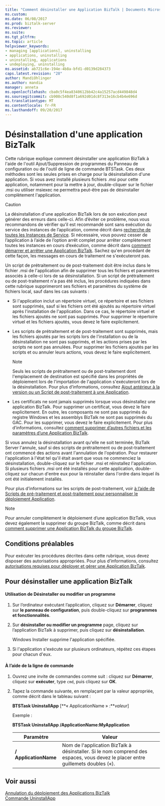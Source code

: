 ```yaml
---
title: "Comment désinstaller une Application BizTalk | Documents Microsoft"
ms.custom: 
ms.date: 06/08/2017
ms.prod: biztalk-server
ms.reviewer: 
ms.suite: 
ms.tgt_pltfrm: 
ms.topic: article
helpviewer_keywords:
- managing [applications], uninstalling
- applications, uninstalling
- uninstalling, applications
- undeploying, uninstalling
ms.assetid: ab721c6e-194e-4b8a-bfd1-d0139d284373
caps.latest.revision: "28"
author: MandiOhlinger
ms.author: mandia
manager: anneta
ms.openlocfilehash: cba0c5f4ea8340612bb42c4a15257acd449848d4
ms.sourcegitcommit: cb908c540d8f1a692d01dc8f313e16cb4b4e696d
ms.translationtype: MT
ms.contentlocale: fr-FR
ms.lasthandoff: 09/20/2017
---
```

# <a name="how-to-uninstall-a-biztalk-application"></a>Désinstallation d'une application BizTalk
Cette rubrique explique comment désinstaller une application BizTalk à l'aide de l'outil Ajout/Suppression de programmes du Panneau de configuration ou de l'outil de ligne de commande BTSTask. Ces deux méthodes sont les seules prises en charge pour la désinstallation d'une application. Si vous avez installé plusieurs fichiers .msi pour cette application, notamment pour la mettre à jour, double-cliquer sur le fichier .msi ou utiliser msiexec ne permettra peut-être pas de désinstaller complètement l'application.  
  
> [!CAUTION]
>  La désinstallation d'une application BizTalk lors de son exécution peut générer des erreurs dans celle-ci. Afin d’éviter ce problème, nous vous recommandons de vérifier qu’il est recommandé sont sans exécution du service des instances de l’application, comme décrit dans [recherche de toutes les Instances de Service](../core/how-to-search-for-all-service-instances.md). Si nécessaire, vous pouvez cesser de l’application à l’aide de l’option arrêt complet pour arrêter complètement toutes les instances en cours d’exécution, comme décrit dans [comment démarrer et arrêter une Application BizTalk](../core/how-to-start-and-stop-a-biztalk-application.md). Sachez qu'en procédant de cette façon, les messages en cours de traitement ne s'exécuteront pas.  
  
 Un script de prétraitement ou de post-traitement doit être inclus dans le fichier .msi de l'application afin de supprimer tous les fichiers et paramètres associés à celle-ci lors de sa désinstallation. Si un script de prétraitement ou de post-traitement  n'a pas été inclus, les procédures indiquées dans cette rubrique supprimeront ses fichiers et paramètres du système de fichiers local, sauf dans les cas suivants :  
  
-   Si l'application inclut un répertoire virtuel, ce répertoire et ses fichiers sont supprimés, sauf si les fichiers ont été ajoutés au répertoire virtuel après l'installation de l'application. Dans ce cas, le répertoire virtuel et les fichiers ajoutés ne sont pas supprimés. Pour supprimer le répertoire virtuel et les fichiers ajoutés, vous devez le faire explicitement.  
  
-   Les scripts de prétraitement et de post-traitement sont supprimés, mais les fichiers ajoutés par les scripts lors de l'installation ou de la désinstallation ne sont pas supprimés, et les actions prises par les scripts ne sont pas annulées. Pour supprimer les fichiers ajoutés par les scripts et ou annuler leurs actions, vous devez le faire explicitement.  
  
    > [!NOTE]
    >  Seuls les scripts de prétraitement ou de post-traitement dont l'emplacement de destination est spécifié dans les propriétés de déploiement lors de l'importation de l'application s'exécuteront lors de la désinstallation. Pour plus d’informations, consultez [Ajout antérieur à la version ou un Script de post-traitement à une Application](../core/how-to-add-a-pre-or-post-processing-script-to-an-application.md).  
  
-   Les certificats ne sont jamais supprimés lorsque vous désinstallez une application BizTalk. Pour supprimer un certificat, vous devez le faire explicitement. En outre, les composants ne sont pas supprimés du registre Windows et les assemblys BizTalk ne sont pas supprimés du GAC. Pour les supprimer, vous devez le faire explicitement. Pour plus d’informations, consultez [comment supprimer d’autres fichiers et les paramètres d’une Application BizTalk](../core/how-to-remove-other-files-and-settings-for-a-biztalk-application.md).  
  
 Si vous annulez la désinstallation avant qu'elle ne soit terminée, BizTalk Server l'annule, sauf si des scripts de prétraitement ou de post-traitement ont commencé des actions avant l'annulation de l'opération. Pour restaurer l'application à l'état tel qu'il était avant que vous ne commenciez la désinstallation, double-cliquez sur le fichier .msi et réinstallez l'application. Si plusieurs fichiers .msi ont été installés pour cette application, double-cliquez sur chacun d'entre eux pour la réinstaller dans l'ordre dans lequel ils ont été initialement installés.  
  
 Pour plus d’informations sur les scripts de post-traitement, voir [à l’aide de Scripts de pré-traitement et post-traitement pour personnaliser le déploiement Application](../core/using-pre-and-post-processing-scripts-to-customize-application-deployment.md).  
  
> [!NOTE]
>  Pour annuler complètement le déploiement d’une application BizTalk, vous devez également la supprimer du groupe BizTalk, comme décrit dans [comment supprimer une Application BizTalk du groupe BizTalk](../core/how-to-delete-a-biztalk-application-from-the-biztalk-group.md).  
  
## <a name="prerequisites"></a>Conditions préalables  
 Pour exécuter les procédures décrites dans cette rubrique, vous devez disposer des autorisations appropriées. Pour plus d’informations, consultez [autorisations requises pour déployer et gérer une Application BizTalk](../core/permissions-required-for-deploying-and-managing-a-biztalk-application.md).  
  
## <a name="to-uninstall-a-biztalk-application"></a>Pour désinstaller une application BizTalk  
  
#### <a name="using-uninstall-or-change-a-program"></a>Utilisation de Désinstaller ou modifier un programme  
  
1.  Sur l’ordinateur exécutant l’application, cliquez sur **Démarrer**, cliquez sur **le panneau de configuration**, puis double-cliquez sur **programmes et fonctionnalités**.  
  
2.  Sur **désinstaller ou modifier un programme** page, cliquez sur l’application BizTalk à supprimer, puis cliquez sur **désinstallation**.  
  
     Windows Installer supprime l'application spécifiée.  
  
3.  Si l'application s'exécute sur plusieurs ordinateurs, répétez ces étapes pour chacun d'eux.  
  
#### <a name="using-the-command-line"></a>À l’aide de la ligne de commande  
  
1.  Ouvrez une invite de commandes comme suit : cliquez sur **Démarrer**, cliquez sur **exécuter**, type `cmd`, puis cliquez sur **OK**.  
  
2.  Tapez la commande suivante, en remplaçant par la valeur appropriée, comme décrit dans le tableau suivant :  
  
     **BTSTask UninstallApp** [**« ApplicationName » :***valeur*]  
  
     Exemple :  
  
     **BTSTask UninstallApp /ApplicationName:MyApplication**  
  
    |Paramètre|Valeur|  
    |---------------|-----------|  
    |**/ ApplicationName**|Nom de l'application BizTalk à désinstaller. Si le nom comprend des espaces, vous devez le placer entre guillemets doubles («).|  
  
## <a name="see-also"></a>Voir aussi  
 [Annulation du déploiement des Applications BizTalk](../core/undeploying-biztalk-applications.md)   
 [Commande UninstallApp](../core/uninstallapp-command.md)